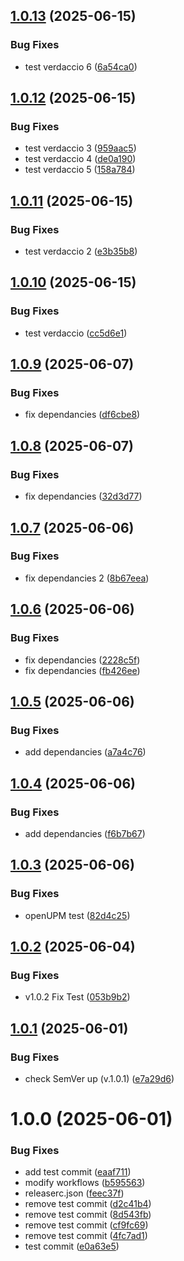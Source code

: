 ## [1.0.13](https://github.com/gus6615/Unity6_DevelopKit/compare/v1.0.12...v1.0.13) (2025-06-15)


### Bug Fixes

* test verdaccio 6 ([6a54ca0](https://github.com/gus6615/Unity6_DevelopKit/commit/6a54ca0246ef9c51c6cb30b61e9367f43bf2edfb))

## [1.0.12](https://github.com/gus6615/Unity6_DevelopKit/compare/v1.0.11...v1.0.12) (2025-06-15)


### Bug Fixes

* test verdaccio 3 ([959aac5](https://github.com/gus6615/Unity6_DevelopKit/commit/959aac52b3063363b4349e182bad19484042af1f))
* test verdaccio 4 ([de0a190](https://github.com/gus6615/Unity6_DevelopKit/commit/de0a1907a54bb03ae78f189726aaf1c25dc9a046))
* test verdaccio 5 ([158a784](https://github.com/gus6615/Unity6_DevelopKit/commit/158a784cdbe5d7078346e1ef38384b78f6274a0b))

## [1.0.11](https://github.com/gus6615/Unity6_DevelopKit/compare/v1.0.10...v1.0.11) (2025-06-15)


### Bug Fixes

* test verdaccio 2 ([e3b35b8](https://github.com/gus6615/Unity6_DevelopKit/commit/e3b35b8822ddf02ff9949638c3f9de84d2e297fe))

## [1.0.10](https://github.com/gus6615/Unity6_DevelopKit/compare/v1.0.9...v1.0.10) (2025-06-15)


### Bug Fixes

* test verdaccio ([cc5d6e1](https://github.com/gus6615/Unity6_DevelopKit/commit/cc5d6e1254b2b52af87672f0d158f4a6ae89a4ff))

## [1.0.9](https://github.com/gus6615/Unity6_DevelopKit/compare/v1.0.8...v1.0.9) (2025-06-07)


### Bug Fixes

* fix dependancies ([df6cbe8](https://github.com/gus6615/Unity6_DevelopKit/commit/df6cbe88f2b1309ef4898c893114dc2ee1f8b0b3))

## [1.0.8](https://github.com/gus6615/Unity6_DevelopKit/compare/v1.0.7...v1.0.8) (2025-06-07)


### Bug Fixes

* fix dependancies ([32d3d77](https://github.com/gus6615/Unity6_DevelopKit/commit/32d3d77fb8d80236b1274472cc93ca1f76e925d5))

## [1.0.7](https://github.com/gus6615/Unity6_DevelopKit/compare/v1.0.6...v1.0.7) (2025-06-06)


### Bug Fixes

* fix dependancies 2 ([8b67eea](https://github.com/gus6615/Unity6_DevelopKit/commit/8b67eea0acafa8ae873d72585ba4d5d3f1456d07))

## [1.0.6](https://github.com/gus6615/Unity6_DevelopKit/compare/v1.0.5...v1.0.6) (2025-06-06)


### Bug Fixes

* fix dependancies ([2228c5f](https://github.com/gus6615/Unity6_DevelopKit/commit/2228c5f9efd7ee63909b9067026551d035f20fc5))
* fix dependancies ([fb426ee](https://github.com/gus6615/Unity6_DevelopKit/commit/fb426ee9de423fefa56f047567e4bd9aad0b8cbc))

## [1.0.5](https://github.com/gus6615/Unity6_DevelopKit/compare/v1.0.4...v1.0.5) (2025-06-06)


### Bug Fixes

* add dependancies ([a7a4c76](https://github.com/gus6615/Unity6_DevelopKit/commit/a7a4c76dd3ede0ffd1e6dbbdc8190862bd98d359))

## [1.0.4](https://github.com/gus6615/Unity6_DevelopKit/compare/v1.0.3...v1.0.4) (2025-06-06)


### Bug Fixes

* add dependancies ([f6b7b67](https://github.com/gus6615/Unity6_DevelopKit/commit/f6b7b67b2f77c90cff63d78ec59905f404fac149))

## [1.0.3](https://github.com/gus6615/Unity6_DevelopKit/compare/v1.0.2...v1.0.3) (2025-06-06)


### Bug Fixes

* openUPM test ([82d4c25](https://github.com/gus6615/Unity6_DevelopKit/commit/82d4c2567c16e30d65b13b54117e5d0c76dc3456))

## [1.0.2](https://github.com/gus6615/Unity6_DevelopKit/compare/v1.0.1...v1.0.2) (2025-06-04)


### Bug Fixes

* v1.0.2 Fix Test ([053b9b2](https://github.com/gus6615/Unity6_DevelopKit/commit/053b9b271cea219b1cf95b701eda1788ee9a9e16))

## [1.0.1](https://github.com/gus6615/Unity6_DevelopKit/compare/v1.0.0...v1.0.1) (2025-06-01)


### Bug Fixes

* check SemVer up (v.1.0.1) ([e7a29d6](https://github.com/gus6615/Unity6_DevelopKit/commit/e7a29d6822525817a6c5c5002866377c7cc07911))

# 1.0.0 (2025-06-01)


### Bug Fixes

* add test commit ([eaaf711](https://github.com/gus6615/Unity6_DevelopKit/commit/eaaf711f8a7ddfacf249ad121df41648a0681950))
* modify workflows ([b595563](https://github.com/gus6615/Unity6_DevelopKit/commit/b595563cbfc095d7db317cc75b878723b5ccadca))
* releaserc.json ([feec37f](https://github.com/gus6615/Unity6_DevelopKit/commit/feec37ff85c342506e22fd0480e1a1957cb41b16))
* remove test commit ([d2c41b4](https://github.com/gus6615/Unity6_DevelopKit/commit/d2c41b4d94ffe257bdc301ec3f8c829c8feba5c2))
* remove test commit ([8d543fb](https://github.com/gus6615/Unity6_DevelopKit/commit/8d543fbede71c0a06c8617069f8fa4f1ce7ac7fa))
* remove test commit ([cf9fc69](https://github.com/gus6615/Unity6_DevelopKit/commit/cf9fc69d38f3f0488f45d2f254ddbf1744b6e646))
* remove test commit ([4fc7ad1](https://github.com/gus6615/Unity6_DevelopKit/commit/4fc7ad15c7e45155502292bdf94ede042ff92fb3))
* test commit ([e0a63e5](https://github.com/gus6615/Unity6_DevelopKit/commit/e0a63e586538743c499a280ea25d8ddade4d7784))
